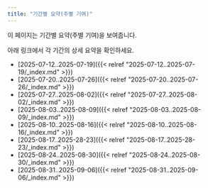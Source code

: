 ```yaml
---
title: "기간별 요약(주별 기여)"
---
```


이 페이지는 기간별 요약(주별 기여)을 보여줍니다.

아래 링크에서 각 기간의 상세 요약을 확인하세요.

- [2025-07-12..2025-07-19]({{< relref "2025-07-12..2025-07-19/_index.md" >}})
- [2025-07-20..2025-07-26]({{< relref "2025-07-20..2025-07-26/_index.md" >}})
- [2025-07-27..2025-08-02]({{< relref "2025-07-27..2025-08-02/_index.md" >}})
- [2025-08-03..2025-08-09]({{< relref "2025-08-03..2025-08-09/_index.md" >}})
- [2025-08-10..2025-08-16]({{< relref "2025-08-10..2025-08-16/_index.md" >}})
- [2025-08-17..2025-28-23]({{< relref "2025-08-17..2025-28-23/_index.md" >}})
- [2025-08-24..2025-08-30]({{< relref "2025-08-24..2025-08-30/_index.md" >}})
- [2025-08-31..2025-09-06]({{< relref "2025-08-31..2025-09-06/_index.md" >}})
